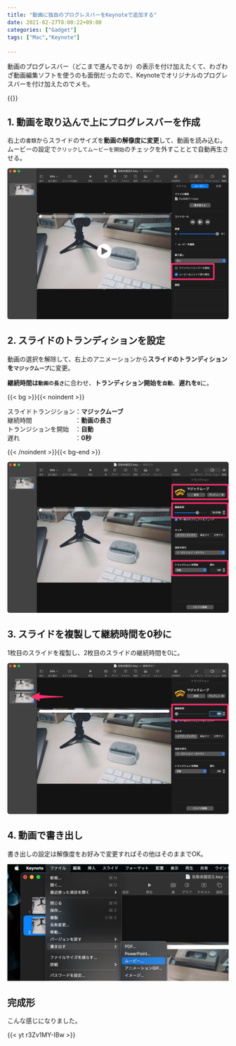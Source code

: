 ```yaml
---
title: "動画に独自のプログレスバーをKeynoteで追加する"
date: 2021-02-27T0:00:22+09:00
categories: ["Gadget"]
tags: ["Mac","Keynote"]

---
```


動画のプログレスバー（どこまで進んでるか）の表示を付け加えたくて、わざわざ動画編集ソフトを使うのも面倒だったので、Keynoteでオリジナルのプログレスバーを付け加えたのでメモ。

{{<ad>}}

## 1. 動画を取り込んで上にプログレスバーを作成

右上の`書類`からスライドのサイズを<b>動画の解像度に変更</b>して、動画を読み込む。ムービーの設定で`クリックしてムービーを開始`のチェックを外すこととで自動再生させる。

![](../../../images/keynote-takeover-movie-1.jpg)

## 2. スライドのトランディションを設定

動画の選択を解除して、右上のアニメーションから<b>スライドのトランディションを`マジックムーブ`</b>に変更。

<b>継続時間は`動画の長さ`</b>に合わせ、<b>トランディション開始を`自動`</b>、<b>遅れを`0`</b>に。

{{< bg >}}{{< noindent >}}

スライドトランジション：**マジックムーブ**<br>継続時間　　　　　　　：**動画の長さ**<br>トランジションを開始　：**自動**<br>遅れ　　　　　　　　　：**0秒**

{{< /noindent >}}{{< bg-end >}}

![](../../../images/keynote-takeover-movie-2.jpg)

## 3. スライドを複製して継続時間を0秒に

1枚目のスライドを複製し、2枚目のスライドの継続時間を0に。

![](../../../images/keynote-takeover-movie-3.jpg)

## 4. 動画で書き出し

書き出しの設定は解像度をお好みで変更すればその他はそのままでOK。

![](../../../images/keynote-takeover-movie-4.jpg)

## 完成形

こんな感じになりました。

{{< yt r3Zv1MY-IBw >}}